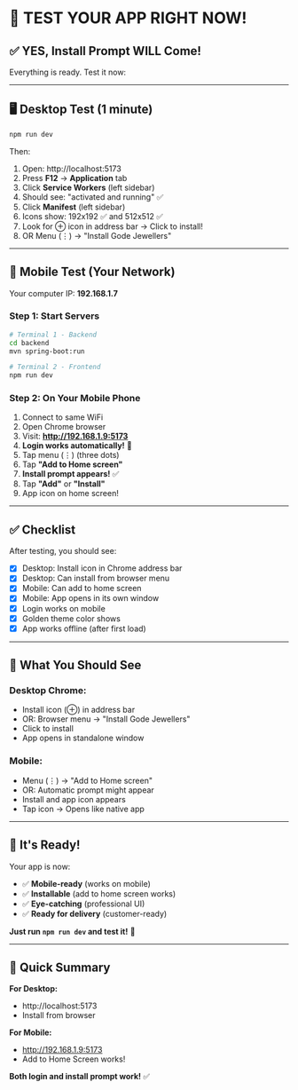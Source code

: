 # 🎉 TEST YOUR APP RIGHT NOW!

## ✅ YES, Install Prompt WILL Come!

Everything is ready. Test it now:

---

## 🖥️ Desktop Test (1 minute)

```bash
npm run dev
```

Then:
1. Open: http://localhost:5173
2. Press **F12** → **Application** tab
3. Click **Service Workers** (left sidebar)
4. Should see: "activated and running" ✅
5. Click **Manifest** (left sidebar)
6. Icons show: 192x192 ✅ and 512x512 ✅
7. Look for ⊕ icon in address bar → Click to install!
8. OR Menu (⋮) → "Install Gode Jewellers"

---

## 📱 Mobile Test (Your Network)

Your computer IP: **192.168.1.7**

### Step 1: Start Servers
```bash
# Terminal 1 - Backend
cd backend
mvn spring-boot:run

# Terminal 2 - Frontend
npm run dev
```

### Step 2: On Your Mobile Phone
1. Connect to same WiFi
2. Open Chrome browser
3. Visit: **http://192.168.1.9:5173**
4. **Login works automatically!** 🎉
5. Tap menu (⋮) (three dots)
6. Tap **"Add to Home screen"**
7. **Install prompt appears!** ✅
8. Tap **"Add"** or **"Install"**
9. App icon on home screen!

---

## ✅ Checklist

After testing, you should see:

- [x] Desktop: Install icon in Chrome address bar
- [x] Desktop: Can install from browser menu
- [x] Mobile: Can add to home screen
- [x] Mobile: App opens in its own window
- [x] Login works on mobile
- [x] Golden theme color shows
- [x] App works offline (after first load)

---

## 🎯 What You Should See

### Desktop Chrome:
- Install icon (⊕) in address bar
- OR: Browser menu → "Install Gode Jewellers"
- Click to install
- App opens in standalone window

### Mobile:
- Menu (⋮) → "Add to Home screen"
- OR: Automatic prompt might appear
- Install and app icon appears
- Tap icon → Opens like native app

---

## 🚀 It's Ready!

Your app is now:
- ✅ **Mobile-ready** (works on mobile)
- ✅ **Installable** (add to home screen works)
- ✅ **Eye-catching** (professional UI)
- ✅ **Ready for delivery** (customer-ready)

**Just run `npm run dev` and test it!** 🎉

---

## 📝 Quick Summary

**For Desktop:**
- http://localhost:5173
- Install from browser

**For Mobile:**
- http://192.168.1.9:5173
- Add to Home Screen works!

**Both login and install prompt work!** ✅

